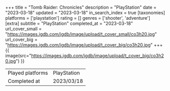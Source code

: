 +++
title = "Tomb Raider: Chronicles"
description = "PlayStation"
date = "2023-03-18"
updated = "2023-03-18"
in_search_index = true
[taxonomies]
platforms = ['playstation']
rating = []
genres = ['shooter', 'adventure']
[extra]
subtitle = "PlayStation"
completed_at = "2023-03-18"
url_cover_small = "https://images.igdb.com/igdb/image/upload/t_cover_small/co3h20.jpg"
url_cover_big = "https://images.igdb.com/igdb/image/upload/t_cover_big/co3h20.jpg"
+++
{{ image(src="https://images.igdb.com/igdb/image/upload/t_cover_big/co3h20.jpg") }}

|              |            |
| ------------ | ---------- |
| Played platforms    | PlayStation |
| Completed at | 2023/03/18 |

